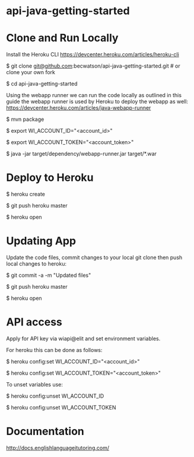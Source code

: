 # api-java-getting-started

# Clone and Run Locally 

Install the Heroku CLI
https://devcenter.heroku.com/articles/heroku-cli

$ git clone git@github.com:becwatson/api-java-getting-started.git # or clone your own fork

$ cd api-java-getting-started

Using the webapp runner we can run the code locally as outlined in this guide the webapp runner is
used by Heroku to deploy the webapp as well:
https://devcenter.heroku.com/articles/java-webapp-runner

$ mvn package

$ export WI_ACCOUNT_ID="<account_id>"

$ export WI_ACCOUNT_TOKEN="<account_token>"

$ java -jar target/dependency/webapp-runner.jar target/*.war

# Deploy to Heroku

$ heroku create

$ git push heroku master

$ heroku open

# Updating App

Update the code files, commit changes to your local git clone then push local changes to heroku:

$ git commit -a -m "Updated files"

$ git push heroku master

$ heroku open


# API access

Apply for API key via wiapi@elit and set environment variables.

For heroku this can be done as follows:

$ heroku config:set WI_ACCOUNT_ID="<account_id>"

$ heroku config:set WI_ACCOUNT_TOKEN="<account_token>"

To unset variables use:

$ heroku config:unset WI_ACCOUNT_ID

$ heroku config:unset WI_ACCOUNT_TOKEN

# Documentation

http://docs.englishlanguageitutoring.com/